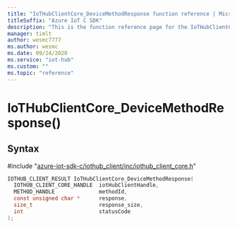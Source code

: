 ```yaml
---                             
title: "IoTHubClientCore_DeviceMethodResponse function reference | Microsoft Docs" 
titleSuffix: "Azure IoT C SDK"            
description: "This is the function reference page for the IoTHubClientCore_DeviceMethodResponse() function in the Azure IoT C SDK. This SDK is used with Azure IoT Hub and Azure IoT Hub Device Provisioning Service"            
manager: timlt                 
author: wesmc7777              
ms.author: wesmc               
ms.date: 09/24/2020                    
ms.service: "iot-hub"             
ms.custom: ""                
ms.topic: "reference"        
---                            
```


# IoTHubClientCore_DeviceMethodResponse()

## Syntax

\#include "[azure-iot-sdk-c/iothub_client/inc/iothub_client_core.h](../iothub-client-core-h.md)"  
```C
IOTHUB_CLIENT_RESULT IoTHubClientCore_DeviceMethodResponse(
  IOTHUB_CLIENT_CORE_HANDLE  iotHubClientHandle,
  METHOD_HANDLE              methodId,
  const unsigned char *      response,
  size_t                     response_size,
  int                        statusCode
);
```

